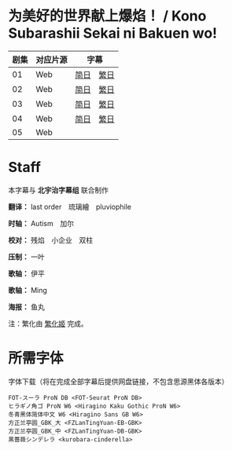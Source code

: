 # 为美好的世界献上爆焰！ / Kono Subarashii Sekai ni Bakuen wo!
| 剧集 | 对应片源 | 字幕 |
| ---- | -------- | ---- |
| 01 | Web | [简日](https://raw.githubusercontent.com/MingYSub/SubArchive/main/Archive/Kono%20Subarashii%20Sekai%20ni%20Bakuen%20wo!/%5BKitaujiSub%26MingY%5D%20Kono%20Subarashii%20Sekai%20ni%20Bakuen%20wo!%20%5B01%5D.CHS_JPN.ass)　[繁日](https://raw.githubusercontent.com/MingYSub/SubArchive/main/Archive/Kono%20Subarashii%20Sekai%20ni%20Bakuen%20wo!/%5BKitaujiSub%26MingY%5D%20Kono%20Subarashii%20Sekai%20ni%20Bakuen%20wo!%20%5B01%5D.CHT_JPN.ass) |
| 02 | Web | [简日](https://raw.githubusercontent.com/MingYSub/SubsArchive/main/Archive/Kono%20Subarashii%20Sekai%20ni%20Bakuen%20wo!/%5BKitaujiSub%26MingY%5D%20Kono%20Subarashii%20Sekai%20ni%20Bakuen%20wo!%20%5B02%5D.CHS_JP.ass)　[繁日](https://raw.githubusercontent.com/MingYSub/SubsArchive/main/Archive/Kono%20Subarashii%20Sekai%20ni%20Bakuen%20wo!/%5BKitaujiSub%26MingY%5D%20Kono%20Subarashii%20Sekai%20ni%20Bakuen%20wo!%20%5B02%5D.CHT_JP.ass) |
| 03 | Web | [简日](https://raw.githubusercontent.com/MingYSub/SubsArchive/main/Archive/Kono%20Subarashii%20Sekai%20ni%20Bakuen%20wo!/%5BKitaujiSub%26MingY%5D%20Kono%20Subarashii%20Sekai%20ni%20Bakuen%20wo!%20%5B03%5D.CHS_JP.ass)　[繁日](https://raw.githubusercontent.com/MingYSub/SubsArchive/main/Archive/Kono%20Subarashii%20Sekai%20ni%20Bakuen%20wo!/%5BKitaujiSub%26MingY%5D%20Kono%20Subarashii%20Sekai%20ni%20Bakuen%20wo!%20%5B03%5D.CHT_JP.ass) |
| 04 | Web | [简日](https://raw.githubusercontent.com/MingYSub/SubsArchive/main/Archive/Kono%20Subarashii%20Sekai%20ni%20Bakuen%20wo!/%5BKitaujiSub%26MingY%5D%20Kono%20Subarashii%20Sekai%20ni%20Bakuen%20wo!%20%5B04%5D.CHS_JP.ass)　[繁日](https://raw.githubusercontent.com/MingYSub/SubsArchive/main/Archive/Kono%20Subarashii%20Sekai%20ni%20Bakuen%20wo!/%5BKitaujiSub%26MingY%5D%20Kono%20Subarashii%20Sekai%20ni%20Bakuen%20wo!%20%5B04%5D.CHT_JP.ass) |
| 05 | Web |  |
# Staff
本字幕与 **北宇治字幕组** 联合制作

**翻译：** last order　琉璃繪　pluviophile

**时轴：** Autism　加尔

**校对：** 残焰　小企业　双柱

**压制：** 一叶

**歌轴：** 伊平

**歌轴：** Ming

**海报：** 鱼丸

注：繁化由 [繁化姬](https://zhconvert.org) 完成。

# 所需字体
字体下载（将在完成全部字幕后提供网盘链接，不包含思源黑体各版本）

```
FOT-スーラ ProN DB <FOT-Seurat ProN DB>
ヒラギノ角ゴ ProN W6 <Hiragino Kaku Gothic ProN W6>
冬青黑体简体中文 W6 <Hiragino Sans GB W6>
方正兰亭圆_GBK_大 <FZLanTingYuan-EB-GBK>
方正兰亭圆_GBK_中 <FZLanTingYuan-DB-GBK>
黒薔薇シンデレラ <kurobara-cinderella>
```
